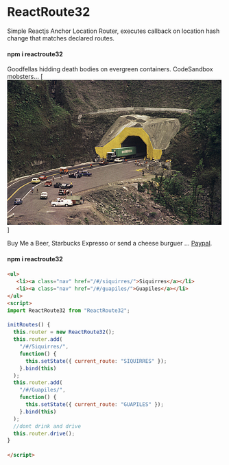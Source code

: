 # ReactRoute32
Simple Reactjs Anchor Location Router, executes callback on location hash change that matches declared routes.

#### npm i reactroute32

Goodfellas hidding death bodies on evergreen containers. CodeSandbox mobsters...
[![We were Goodfellas!](https://raw.githubusercontent.com/rgarro/ReactRoute32/master/389892.jpg)]

Buy Me a Beer, Starbucks Expresso or send a cheese burguer ... [Paypal](https://www.paypal.me/gospelOfLuke/25).

#### npm i reactroute32
```html
<ul>
   <li><a class="nav" href="/#/siquirres/">Siquirres</a></li>
   <li><a class="nav" href="/#/guapiles/">Guapiles</a></li>  
</ul>
<script>
import ReactRoute32 from "ReactRoute32";

initRoutes() {
  this.router = new ReactRoute32();
  this.router.add(
    "/#/Siquirres/",
    function() {
      this.setState({ current_route: "SIQUIRRES" });
    }.bind(this)
  );
  this.router.add(
    "/#/Guapiles/",
    function() {
      this.setState({ current_route: "GUAPILES" });
    }.bind(this)
  );
  //dont drink and drive
  this.router.drive();
}

</script>


```
